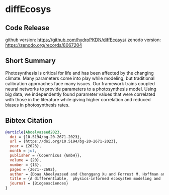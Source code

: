 # diffEcosys

## Code Release

github version: https://github.com/hydroPKDN/diffEcosys/
zenodo version: https://zenodo.org/records/8067204

## Short Summary
Photosynthesis is critical for life and has been affected by the changing climate. Many parameters come into play while modeling, but traditional calibration approaches face many issues. Our framework trains coupled neural networks to provide parameters to a photosynthesis model. Using big data, we independently found parameter values that were correlated with those in the literature while giving higher correlation and reduced biases in photosynthesis rates.

## Bibtex Citation


```bibtex
@article{Aboelyazeed2023,
  doi = {10.5194/bg-20-2671-2023},
  url = {https://doi.org/10.5194/bg-20-2671-2023},
  year = {2023},
  month = jul,
  publisher = {Copernicus {GmbH}},
  volume = {20},
  number = {13},
  pages = {2671--2692},
  author = {Doaa Aboelyazeed and Chonggang Xu and Forrest M. Hoffman and Jiangtao Liu and Alex W. Jones and Chris Rackauckas and Kathryn Lawson and Chaopeng Shen},
  title = {A differentiable,  physics-informed ecosystem modeling and  learning framework for large-scale inverse problems:  demonstration with photosynthesis simulations},
  journal = {Biogeosciences}
}
```
